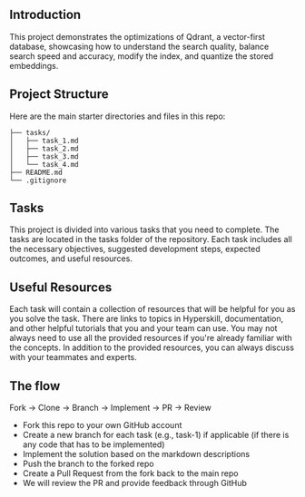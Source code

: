## **Introduction**
This project demonstrates the optimizations of Qdrant, a vector-first database, showcasing how to understand the search quality, balance search speed and accuracy, modify the index, and quantize the stored embeddings.

## **Project Structure**

Here are the main starter directories and files in this repo:

```
├── tasks/
│   ├── task_1.md
│   ├── task_2.md
│   ├── task_3.md
│   └── task_4.md
├── README.md
└── .gitignore
```

## **Tasks**

This project is divided into various tasks that you need to complete. The tasks are located in the tasks folder of the repository. Each task includes all the necessary objectives, suggested development steps, expected outcomes, and useful resources.

## **Useful Resources**

Each task will contain a collection of resources that will be helpful for you as you solve the task. There are links to topics in Hyperskill, documentation, and other helpful tutorials that you and your team can use. You may not always need to use all the provided resources if you're already familiar with the concepts. In addition to the provided resources, you can always discuss with your teammates and experts.

## **The flow**
Fork → Clone → Branch → Implement → PR → Review

* Fork this repo to your own GitHub account
* Create a new branch for each task (e.g., task-1) if applicable (if there is any code that has to be implemented)
* Implement the solution based on the markdown descriptions
* Push the branch to the forked repo
* Create a Pull Request from the fork back to the main repo
* We will review the PR and provide feedback through GitHub